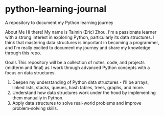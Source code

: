 # python-learning-journal
A repository to document my Python learning journey

About Me
Hi there! My name is Taimin (Eric) Zhou. I'm a passionate learner with a strong interest in exploring Python, particularly its data structures. I think that mastering data structures is important in becoming a programmer, and I'm really excited to document my journey and share my knowledge through this repo.

Goals
This repository will be a collection of notes, code, and projects (midterm and final) as I work through advanced Python concepts with a focus on data structures. 

1) Deepen my understanding of Python data structures - I'll be arrays, linked lists, stacks, queues, hash tables, trees, graphs, and more.
2) Understand how data structures work under the hood by implementing them manually in Python.
3) Apply data structures to solve real-world problems and improve problem-solving skills.
